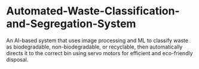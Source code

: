# Automated-Waste-Classification-and-Segregation-System
An AI-based system that uses image processing and ML to classify waste as biodegradable, non-biodegradable, or recyclable, then automatically directs it to the correct bin using servo motors for efficient and eco-friendly disposal.
